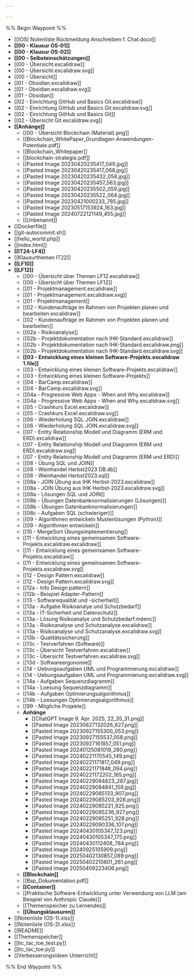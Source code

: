 ```yaml
---

---
```

%% Begin Waypoint %%
- [[(OS) Notenliste Rückmeldung Anschreiben f. Chat.docx]]
- **[[00 - Klausur OS-01]]**
- **[[00 - Klausur OS-02]]**
- **[[00 - Selbsteinschätzungen]]**
- [[00 - Übersicht.excalidraw]]
- [[00 - Übersicht.excalidraw.svg]]
- [[00 - Übersicht]]
- [[01 - Obsidian.excalidraw]]
- [[01 - Obsidian.excalidraw.svg]]
- [[01 - Obsidian]]
- [[02 - Einrichtung GitHub und Basics Git.excalidraw]]
- [[02 - Einrichtung GitHub und Basics Git.excalidraw.svg]]
- [[02 - Einrichtung GitHub und Basics Git]]
- [[02 - Übersicht Git.excalidraw.svg]]
- **[[Anhänge]]**
	- [[00 - Übersicht Blockchain (Material).png]]
	- [[Blockchain_WhitePaper_Grundlagen-Anwendungen-Potentiale.pdf]]
	- [[Blockchain_Whitepaper]]
	- [[blockchain-strategie.pdf]]
	- [[Pasted Image 20230420235417_049.jpg]]
	- [[Pasted Image 20230420235417_068.jpg]]
	- [[Pasted Image 20230420235432_058.jpg]]
	- [[Pasted Image 20230420235457_563.jpg]]
	- [[Pasted Image 20230420235502_059.jpg]]
	- [[Pasted Image 20230420235522_064.jpg]]
	- [[Pasted Image 20230421000233_785.jpg]]
	- [[Pasted Image 20230517153924_163.jpg]]
	- [[Pasted Image 20240722121149_455.jpg]]
	- [[Unbenannt]]
- [[Dockerfile]]
- [[git-autocommit.sh]]
- [[hello_world.php]]
- [[index.html]]
- **[[IT24-LF4]]**
- [[Klausurthemen IT22]]
- **[[LF10]]**
- **[[LF12]]**
	- [[00 - Übersicht über Themen LF12.excalidraw]]
	- [[00 - Übersicht über Themen LF12]]
	- [[01 - Projektmanagement.excalidraw]]
	- [[01 - Projektmanagement.excalidraw.svg]]
	- [[01 - Projektmanagement]]
	- [[02 - Kundenaufträge im Rahmen von Projekten planen und bearbeiten.excalidraw]]
	- [[02 - Kundenaufträge im Rahmen von Projekten planen und bearbeiten]]
	- [[02a - Risikoanalyse]]
	- [[02b - Projektdokumentation nach IHK-Standard.excalidraw]]
	- [[02b - Projektdokumentation nach IHK-Standard.excalidraw.png]]
	- [[02b - Projektdokumentation nach IHK-Standard.excalidraw.svg]]
	- **[[03 - Entwicklung eines kleinen Software-Projekts.excalidraw 1.file]]**
	- [[03 - Entwicklung eines kleinen Software-Projekts.excalidraw]]
	- [[03 - Entwicklung eines kleinen Software-Projekts]]
	- [[04 - BarCamp.excalidraw]]
	- [[04 - BarCamp.excalidraw.svg]]
	- [[04a - Progressive Web Apps - When and Why.excalidraw]]
	- [[04a - Progressive Web Apps - When and Why.excalidraw.svg]]
	- [[05 - Crashkurs Excel.excalidraw]]
	- [[05 - Crashkurs Excel.excalidraw.svg]]
	- [[06 - Wiederholung SQL JOIN.excalidraw]]
	- [[06 - Wiederholung SQL JOIN.excalidraw.svg]]
	- [[07 - Entity Relationship Modell und Diagramm (ERM und ERD).excalidraw]]
	- [[07 - Entity Relationship Modell und Diagramm (ERM und ERD).excalidraw.svg]]
	- [[07 - Entity Relationship Modell und Diagramm (ERM und ERD)]]
	- [[08 - Übung SQL und JOIN]]
	- [[08 - Weinhandel Herbst2023 DB.db]]
	- [[08 - Weinhandel Herbst2023.sql]]
	- [[08a - JOIN Übung aus IHK Herbst-2023.excalidraw]]
	- [[08a - JOIN Übung aus IHK Herbst-2023.excalidraw.svg]]
	- [[08a - Lösungen SQL und JOIN]]
	- [[08b - Übungen Datenbanknormalisierungen (Lösungen)]]
	- [[08b - Übungen Datenbanknormalisierungen]]
	- [[08c - Aufgaben SQL (schwieriger)]]
	- [[09 - Algorithmen entwickeln Musterlösungen (Python)]]
	- [[09 - Algorithmen entwickeln]]
	- [[10 - MergeSort Übungsimplementierung]]
	- [[11 - Entwicklung eines gemeinsamen Software-Projekts.excalidraw.excalidraw]]
	- [[11 - Entwicklung eines gemeinsamen Software-Projekts.excalidraw]]
	- [[11 - Entwicklung eines gemeinsamen Software-Projekts.excalidraw.svg]]
	- [[12 - Design Pattern.excalidraw]]
	- [[12 - Design Pattern.excalidraw.svg]]
	- [[12a - Info Design pattern]]
	- [[12b - Beispiel Adapter-Pattern]]
	- [[13 - Softwarequalität und -sicherheit]]
	- [[13a - Aufgabe Risikoanalye und Schutzbedarf]]
	- [[13a - IT-Sicherheit und Datenschutz]]
	- [[13a - Lösung Risikoanalye und Schutzbedarf.mdenc]]
	- [[13a - Risikoanalyse und Schutzanalyse.excalidraw]]
	- [[13a - Risikoanalyse und Schutzanalyse.excalidraw.svg]]
	- [[13b - Qualitätssicherung]]
	- [[13c - Testverfahren (Software)]]
	- [[13c - Übersicht Testverfahren.excalidraw]]
	- [[13c - Übersicht Testverfahren.excalidraw.svg]]
	- [[13d - Softwareergonomie]]
	- [[14 - Uebungsaufgaben UML und Programmierung.excalidraw]]
	- [[14 - Uebungsaufgaben UML und Programmierung.excalidraw.svg]]
	- [[14a - Aufgaben Sequenzdiagramm]]
	- [[14a - Loesung Sequenzdiagramm]]
	- [[14b - Aufgaben Optimierungsalgorithmus]]
	- [[14b - Loesungen Optimierungsalgorithmus]]
	- [[99 - Mögliche Projekte]]
	- **Anhänge**
		- [[ChatGPT Image 9. Apr. 2025, 22_35_31.png]]
		- [[Pasted Image 20230827132026_627.png]]
		- [[Pasted Image 20230927155300_053.png]]
		- [[Pasted Image 20230927155537_058.png]]
		- [[Pasted Image 20230927161857_051.png]]
		- [[Pasted Image 20240125081019_280.png]]
		- [[Pasted Image 20240221170545_149.png]]
		- [[Pasted Image 20240221171817_049.png]]
		- [[Pasted Image 20240221171848_094.png]]
		- [[Pasted Image 20240221172202_165.png]]
		- [[Pasted Image 20240229084823_287.jpg]]
		- [[Pasted Image 20240229084841_159.jpg]]
		- [[Pasted Image 20240229085133_907.png]]
		- [[Pasted Image 20240229085203_928.png]]
		- [[Pasted Image 20240229085221_925.png]]
		- [[Pasted Image 20240229085236_927.png]]
		- [[Pasted Image 20240229085251_928.png]]
		- [[Pasted Image 20240229090336_107.png]]
		- [[Pasted Image 20240430105347_123.png]]
		- [[Pasted Image 20240430105347_175.png]]
		- [[Pasted Image 20240430112408_784.png]]
		- [[Pasted image 20240925105909.png]]
		- [[Pasted Image 20250402130857_089.png]]
		- [[Pasted Image 20250402210801_261.png]]
		- [[Pasted image 20250409223406.png]]
	- **[[Blockchain]]**
	- [[Bsp_Dokumentation.pdf]]
	- **[[Container]]**
	- [[Praktische Software-Entwicklung unter Verwendung von LLM (am Beispiel von Anthropic Claude)]]
	- [[Themenspeicher zu Lernendes]]
	- **[[Übungsklausuren]]**
- [[Notenliste (OS-1).xlsx]]
- [[Notenliste (OS-2).xlsx]]
- [[README]]
- [[Themenspeicher]]
- [[tic_tac_toe_test.py]]
- [[tic_tac_toe.py]]
- [[Verbesserungsideen Unterricht]]

%% End Waypoint %%